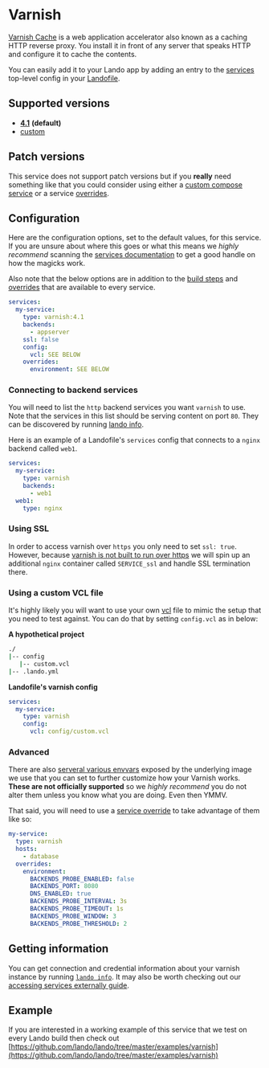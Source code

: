 Varnish
=======

[Varnish Cache](https://varnish-cache.org/intro/index.html#intro) is a web application accelerator also known as a caching HTTP reverse proxy. You install it in front of any server that speaks HTTP and configure it to cache the contents.

You can easily add it to your Lando app by adding an entry to the [services](./../config/services.md) top-level config in your [Landofile](./../config/lando.yml).

Supported versions
------------------

*   **[4.1](https://hub.docker.com/r/eeacms/varnish/)** **(default)**
*   [custom](./../config/services.md#advanced)

Patch versions
--------------

This service does not support patch versions but if you **really** need something like that you could consider using either a [custom compose service](./compose.md) or a service [overrides](./../config/services.md#overrides).

Configuration
-------------

Here are the configuration options, set to the default values, for this service. If you are unsure about where this goes or what this means we *highly recommend* scanning the [services documentation](./../config/services.md) to get a good handle on how the magicks work.

Also note that the below options are in addition to the [build steps](./../config/services.md#build-steps) and [overrides](./../config/services.md#overrides) that are available to every service.

```yaml
services:
  my-service:
    type: varnish:4.1
    backends:
      - appserver
    ssl: false
    config:
      vcl: SEE BELOW
    overrides:
      environment: SEE BELOW
```

### Connecting to backend services

You will need to list the `http` backend services you want `varnish` to use. Note that the services in this list should be serving content on port `80`. They can be discovered by running [lando info](./../cli/info.md).

Here is an example of a Landofile's `services` config that connects to a `nginx` backend called `web1`.

```yaml
services:
  my-service:
    type: varnish
    backends:
      - web1
  web1:
    type: nginx
```

### Using SSL

In order to access varnish over `https` you only need to set `ssl: true`. However, because [varnish is not built to run over https](https://www.section.io/blog/varnish-cache-https/) we will spin up an additional `nginx` container called `SERVICE_ssl` and handle SSL termination there.

### Using a custom VCL file

It's highly likely you will want to use your own [vcl](https://varnish-cache.org/docs/trunk/users-guide/vcl.html) file to mimic the setup that you need to test against. You can do that by setting `config.vcl` as in below:

**A hypothetical project**

```bash
./
|-- config
   |-- custom.vcl
|-- .lando.yml
```

**Landofile's varnish config**

```yaml
services:
  my-service:
    type: varnish
    config:
      vcl: config/custom.vcl
```

### Advanced

There are also [serveral various envvars](https://hub.docker.com/r/eeacms/varnish/) exposed by the underlying image we use that you can set to further customize how your Varnish works. **These are not officially supported** so we *highly recommend* you do not alter them unless you know what you are doing. Even then YMMV.

That said, you will need to use a [service override](./../config/services.md#overrides) to take advantage of them like so:

```yaml
my-service:
  type: varnish
  hosts:
    - database
  overrides:
    environment:
      BACKENDS_PROBE_ENABLED: false
      BACKENDS_PORT: 8080
      DNS_ENABLED: true
      BACKENDS_PROBE_INTERVAL: 3s
      BACKENDS_PROBE_TIMEOUT: 1s
      BACKENDS_PROBE_WINDOW: 3
      BACKENDS_PROBE_THRESHOLD: 2
```

Getting information
-------------------

You can get connection and credential information about your varnish instance by running [`lando info`](./../cli/info.md). It may also be worth checking out our [accessing services externally guide](./../guides/external-access.md).

Example
-------

If you are interested in a working example of this service that we test on every Lando build then check out
[https://github.com/lando/lando/tree/master/examples/varnish](https://github.com/lando/lando/tree/master/examples/varnish)
